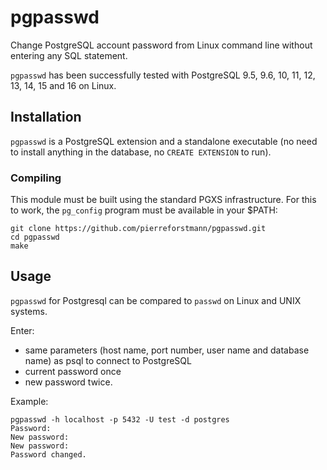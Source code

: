 # pgpasswd
Change PostgreSQL account password from Linux command line without entering any SQL statement.<br>

`pgpasswd`  has been successfully tested with PostgreSQL 9.5, 9.6, 10, 11, 12, 13, 14, 15 and 16 on Linux. <br>
## Installation

`pgpasswd` is a PostgreSQL extension and a standalone executable (no need to install anything in the database, no `CREATE EXTENSION` to run).

### Compiling

This module must be built using the standard PGXS infrastructure. For this to work, the `pg_config` program must be available in your $PATH:

```
git clone https://github.com/pierreforstmann/pgpasswd.git 
cd pgpasswd
make 
```

## Usage

`pgpasswd` for Postgresql can be compared to `passwd` on Linux and UNIX systems.

Enter:
* same parameters (host name, port number, user name and database name) as psql to connect to PostgreSQL 
* current password once
* new password twice.

Example:

``` 
pgpasswd -h localhost -p 5432 -U test -d postgres
Password:
New password:
New password:
Password changed.
```
